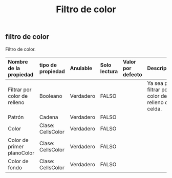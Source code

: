 ﻿---
title: Filtro de color
second_title: Aspose.Cells Cloud Documen
type: docs
url: /es/specification/model/colorfilter/
description: "Aspose.Cells Especificación del modelo de nube: ColorFilter. Maneje sin esfuerzo Excel y otros documentos de hoja de cálculo con funciones como abrir, generar, editar, dividir, fusionar, comparar y convertir."
weight: 50
---
## **filtro de color**

 Filtro de color.

| Nombre de la propiedad| tipo de propiedad| Anulable| Solo lectura| Valor por defecto| Descripción|
|:- |:- |:- |:- |:- |:- |
| Filtrar por color de relleno| Booleano| Verdadero| FALSO|| Ya sea para filtrar por el color de relleno de la celda.|
| Patrón| Cadena| Verdadero| FALSO|||
| Color| Clase: CellsColor| Verdadero| FALSO|||
| Color de primer planoColor| Clase: CellsColor| Verdadero| FALSO|||
| Color de fondo| Clase: CellsColor| Verdadero| FALSO|||


